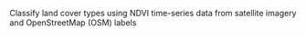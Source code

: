 Classify land cover types using NDVI time-series data from satellite imagery and OpenStreetMap (OSM) labels
